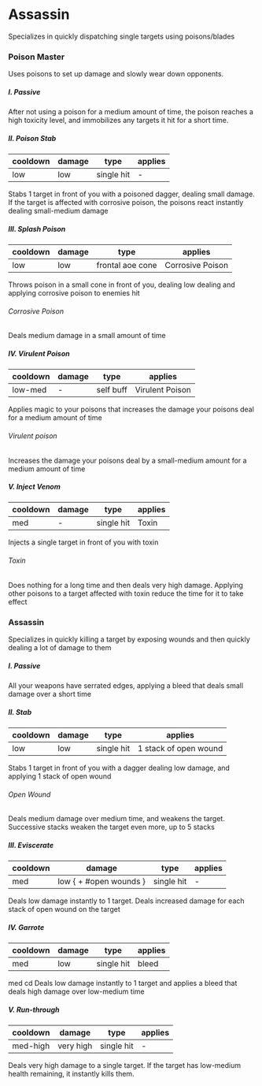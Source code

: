 # Assassin
Specializes in quickly dispatching single targets using poisons/blades

### Poison Master
Uses poisons to set up damage and slowly wear down opponents.


##### I. Passive
After not using a poison for a medium amount of time, the poison reaches a high toxicity level, and immobilizes any targets it hit for a short time.


##### II. Poison Stab
cooldown | damage | type | applies
--- | --- | --- | ---
low | low | single hit | -

Stabs 1 target in front of you with a poisoned dagger, dealing small damage. If the target is affected with corrosive poison, the poisons react instantly dealing small-medium damage


##### III. Splash Poison
cooldown | damage | type | applies
--- | --- | --- | ---
low | low | frontal aoe cone | Corrosive Poison

Throws poison in a small cone in front of you, dealing low dealing and applying corrosive poison to enemies hit

###### Corrosive Poison
Deals medium damage in a small amount of time


##### IV. Virulent Poison
cooldown | damage | type | applies
--- | --- | --- | ---
low-med | - | self buff | Virulent Poison

Applies magic to your poisons that increases the damage your poisons deal for a medium amount of time

###### Virulent poison
Increases the damage your poisons deal by a small-medium amount for a medium amount of time


##### V. Inject Venom
cooldown | damage | type | applies
--- | --- | --- | ---
med | - | single hit | Toxin

Injects a single target in front of you with toxin

###### Toxin
Does nothing for a long time and then deals very high damage. Applying other poisons to a target affected with toxin reduce the time for it to take effect


### Assassin
Specializes in quickly killing a target by exposing wounds and then quickly dealing a lot of damage to them


##### I. Passive
All your weapons have serrated edges, applying a bleed that deals small damage over a short time


##### II. Stab
cooldown | damage | type | applies
--- | --- | --- | ---
low | low | single hit | 1 stack of open wound

Stabs 1 target in front of you with a dagger dealing low damage, and applying 1 stack of open wound

###### Open Wound
Deals medium damage over medium time, and weakens the target. Successive stacks weaken the target even more, up to 5 stacks


##### III. Eviscerate
cooldown | damage | type | applies
--- | --- | --- | ---
med | low { + #open wounds } | single hit | -

Deals low damage instantly to 1 target. Deals increased damage for each stack of open wound on the target


##### IV. Garrote
cooldown | damage | type | applies
--- | --- | --- | ---
med | low | single hit | bleed
med cd
Deals low damage instantly to 1 target and applies a bleed that deals high damage over low-medium time


##### V. Run-through
cooldown | damage | type | applies
--- | --- | --- | ---
med-high | very high | single hit | -

Deals very high damage to a single target. If the target has low-medium health remaining, it instantly kills them.

